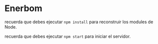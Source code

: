 # Enerbom

recuerda que debes ejecutar ```npm install``` para reconstruir los modules de Node.

recuerda que debes ejecutar ```npm start``` para iniciar el servidor.